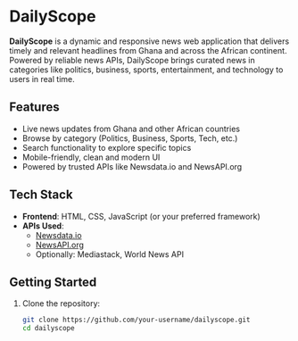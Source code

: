 # DailyScope

**DailyScope** is a dynamic and responsive news web application that delivers timely and relevant headlines from Ghana and across the African continent. Powered by reliable news APIs, DailyScope brings curated news in categories like politics, business, sports, entertainment, and technology to users in real time.

## Features

- Live news updates from Ghana and other African countries
- Browse by category (Politics, Business, Sports, Tech, etc.)
- Search functionality to explore specific topics
- Mobile-friendly, clean and modern UI
- Powered by trusted APIs like Newsdata.io and NewsAPI.org

## Tech Stack

- **Frontend**: HTML, CSS, JavaScript (or your preferred framework)
- **APIs Used**:
  - [Newsdata.io](https://newsdata.io)
  - [NewsAPI.org](https://newsapi.org)
  - Optionally: Mediastack, World News API

## Getting Started

1. Clone the repository:
   ```bash
   git clone https://github.com/your-username/dailyscope.git
   cd dailyscope

